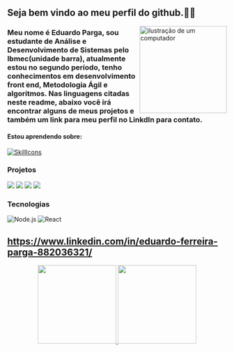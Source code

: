 ## Seja bem vindo ao meu perfil do github.👾🤖

<img src="https://raw.githubusercontent.com/MicaelliMedeiros/micaellimedeiros/master/image/computer-illustration.png" alt="ilustração de um computador" min-width="200px" max-width="200px" width="200px" align="right">

### Meu nome é Eduardo Parga, sou estudante de Análise e Desenvolvimento de Sistemas pelo Ibmec(unidade barra), atualmente estou no segundo período, tenho conhecimentos em desenvolvimento front end, Metodologia Ágil e algoritmos. Nas linguagens citadas neste readme, abaixo você irá encontrar alguns de meus projetos e também um link para meu perfil no LinkdIn para contato.

#### Estou aprendendo sobre:
[![SkillIcons](https://skillicons.dev/icons?i=js,html,css,nodejs,py,react,cpp)](https://skillicons.dev)<br/>

### Projetos

[![](https://img.shields.io/badge/-🚀%20Passeio%20Carioca-000)](https://thalesvpr.github.io/react-passeio-carioca-project/)
[![](https://img.shields.io/badge/-🚀%20Python%20Game-000)](https://github.com/EduardoParga/Python-Game)
[![](https://img.shields.io/badge/-🚀%20Projeto%20Elenco_Botafogo-000)](https://eduardoparga.github.io/AP2-DESENVOLVIMENTO/)
[![](https://img.shields.io/badge/-🚀%20CineReview%20Project-000)](https://66d216953b06cc2dd8162dbc--cheery-squirrel-38eeac.netlify.app/)

### Tecnologias
![Node.js](https://img.shields.io/badge/-Node.js-000?&logo=node.js)
![React](https://img.shields.io/badge/-React-000?&logo=React)

 ## https://www.linkedin.com/in/eduardo-ferreira-parga-882036321/

<div align="center">
  <a href="https://github.com/EduardoParga/EduardoParga">
  <img height="180em" src="https://github-readme-stats.vercel.app/api?username=EduardoParga&show_icons=true&theme=dracula&include_all_commits=true&count_private=true"/>
  <img height="180em" src="https://github-readme-stats.vercel.app/api/top-langs/?username=EduardoParga&layout=compact&langs_count=7&theme=dracula"/>
</div>




